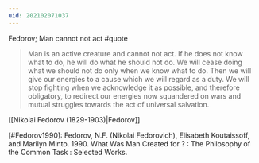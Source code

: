 ```yaml
---
uid: 202102071037
---
```

Fedorov; Man cannot not act #quote

> Man is an active creature and cannot not act. If he does not know what to do, he will do what he should not do. We will cease doing what we should not do only when we know what to do. Then we will give our energies to a cause which we will regard as a duty. We will stop fighting when we acknowledge it as possible, and therefore obligatory, to redirect our energies now squandered on wars and mutual struggles towards the act of universal salvation.

[[Nikolai Fedorov (1829-1903)|Fedorov]]

[#Fedorov1990]: Fedorov, N.F. (Nikolai Fedorovich), Elisabeth Koutaissoff, and Marilyn Minto. 1990. What Was Man Created for ? : The Philosophy of the Common Task : Selected Works.